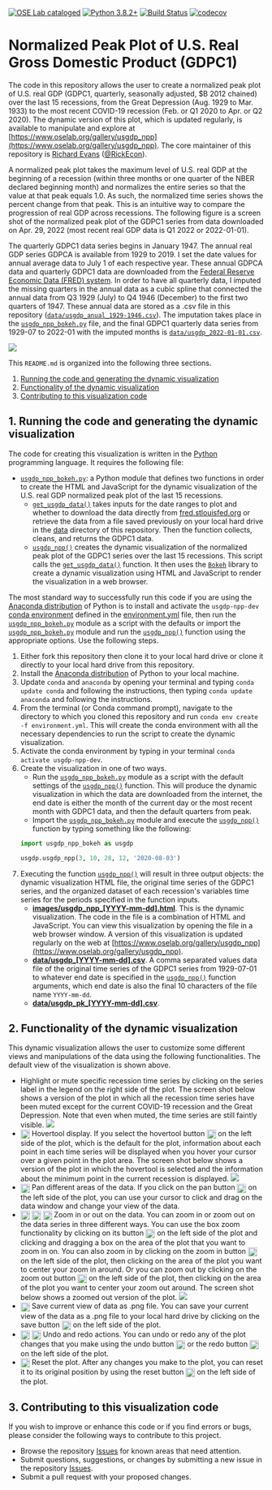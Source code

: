 [![OSE Lab cataloged](https://img.shields.io/badge/OSE%20Lab-catalogued-critical)](https://www.oselab.org/gallery)
[![Python 3.8.2+](https://img.shields.io/badge/python-3.8.2%2B-blue.svg)](https://www.python.org/downloads/release/python-382/)
[![Build Status](https://travis-ci.org/OpenSourceEcon/USgdp_NormPeakPlot.svg?branch=master)](https://travis-ci.org/OpenSourceEcon/USgdp_NormPeakPlot)
[![codecov](https://codecov.io/gh/OpenSourceEcon/USgdp_NormPeakPlot/branch/master/graph/badge.svg)](https://codecov.io/gh/OpenSourceEcon/USgdp_NormPeakPlot)

# Normalized Peak Plot of U.S. Real Gross Domestic Product (GDPC1)
The code in this repository allows the user to create a normalized peak plot of U.S. real GDP (GDPC1, quarterly, seasonally adjusted, $B 2012 chained) over the last 15 recessions, from the Great Depression (Aug. 1929 to Mar. 1933) to the most recent COVID-19 recession (Feb. or Q1 2020 to Apr. or Q2 2020). The dynamic version of this plot, which is updated regularly, is available to manipulate and explore at [https://www.oselab.org/gallery/usgdp_npp](https://www.oselab.org/gallery/usgdp_npp). The core maintainer of this repository is [Richard Evans](https://sites.google.com/site/rickecon/) ([@RickEcon](https://github.com/rickecon)).

A normalized peak plot takes the maximum level of U.S. real GDP at the beginning of a recession (within three months or one quarter of the NBER declared beginning month) and normalizes the entire series so that the value at that peak equals 1.0. As such, the normalized time series shows the percent change from that peak. This is an intuitive way to compare the progression of real GDP across recessions. The following figure is a screen shot of the normalized peak plot of the GDPC1 series from data downloaded on Apr. 29, 2022 (most recent real GDP data is Q1 2022 or 2022-01-01).

The quarterly GDPC1 data series begins in January 1947. The annual real GDP series GDPCA is available from 1929 to 2019. I set the date values for annual average data to July 1 of each respective year. These annual GDPCA data and quarterly GDPC1 data are downloaded from the [Federal Reserve Economic Data (FRED) system](https://fred.stlouisfed.org/). In order to have all quarterly data, I imputed the missing quarters in the annual data as a cubic spline that connected the annual data from Q3 1929 (July) to Q4 1946 (December) to the first two quarters of 1947. These annual data are stored as a .csv file in this repository ([`data/usgdp_anual_1929-1946.csv`](data/usempl_anual_1929-1946.csv)). The imputation takes place in the [`usgdp_npp_bokeh.py`](usgdp_npp_bokeh.py) file, and the final GDPC1 quarterly data series from 1929-07 to 2022-01 with the imputed months is [`data/usgdp_2022-01-01.csv`](data/usempl_2022-01-01.csv).

![](readme_images/usgdp_npp_full.png)

This `README.md` is organized into the following three sections.
1. [Running the code and generating the dynamic visualization](README.md#1-running-the-code-and-generating-the-dynamic-visualization)
2. [Functionality of the dynamic visualization](README.md#2-functionality-of-the-dynamic-visualization)
3. [Contributing to this visualization code](README.md#3-contributing-to-this-visualization-code)

## 1. Running the code and generating the dynamic visualization
The code for creating this visualization is written in the [Python](https://www.python.org/) programming language. It requires the following file:
* [`usgdp_npp_bokeh.py`](usgdp_npp_bokeh.py): a Python module that defines two functions in order to create the HTML and JavaScript for the dynamic visualization of the U.S. real GDP normalized peak plot of the last 15 recessions.
    * [`get_usgdp_data()`](usgdp_npp_bokeh.py#L31) takes inputs for the date ranges to plot and whether to download the data directly from [fred.stlouisfed.org](https://fred.stlouisfed.org/series/GDPC1) or retrieve the data from a file saved previously on your local hard drive in the [data](data/) directory of this repository. Then the function collects, cleans, and returns the GDPC1 data.
    * [`usgdp_npp()`](usgdp_npp_bokeh.py#L248) creates the dynamic visualization of the normalized peak plot of the GDPC1 series over the last 15 recessions. This script calls the [`get_usgdp_data()`](usempl_npp_bokeh.py#L31) function. It then uses the [`Bokeh`](https://bokeh.org/) library to create a dynamic visualization using HTML and JavaScript to render the visualization in a web browser.

The most standard way to successfully run this code if you are using the [Anaconda distribution](https://www.anaconda.com/products/individual) of Python is to install and activate the `usgdp-npp-dev` [conda environment](https://docs.conda.io/projects/conda/en/latest/user-guide/concepts/environments.html) defined in the [environment.yml](environment.yml) file, then run the [`usgdp_npp_bokeh.py`](usgdp_npp_bokeh.py) module as a script with the defaults or import the [`usgdp_npp_bokeh.py`](usgdp_npp_bokeh.py) module and run the [`usgdp_npp()`](usgdp_npp_bokeh.py#L248) function using the appropriate options. Use the following steps.
1. Either fork this repository then clone it to your local hard drive or clone it directly to your local hard drive from this repository.
2. Install the [Anaconda distribution](https://www.anaconda.com/products/individual) of Python to your local machine.
3. Update `conda` and `anaconda` by opening your terminal and typing `conda update conda` and following the instructions, then typing `conda update anaconda` and following the instructions.
4. From the terminal (or Conda command prompt), navigate to the directory to which you cloned this repository and run `conda env create -f environment.yml`. This will create the conda environment with all the necessary dependencies to run the script to create the dynamic visualization.
5. Activate the conda environment by typing in your terminal `conda activate usgdp-npp-dev`.
6. Create the visualization in one of two ways.
    * Run the [`usgdp_npp_bokeh.py`](usgdp_npp_bokeh.py) module as a script with the default settings of the [`usgdp_npp()`](usgdp_npp_bokeh.py#L248) function. This will produce the dynamic visualization in which the data are downloaded from the internet, the end date is either the month of the current day or the most recent month with GDPC1 data, and then the default quarters from peak.
    * Import the  [`usgdp_npp_bokeh.py`](usgdp_npp_bokeh.py) module and execute the [`usgdp_npp()`](usgdp_npp_bokeh.py#L248) function by typing something like the following:
    ```python
    import usgdp_npp_bokeh as usgdp

    usgdp.usgdp_npp(3, 10, 28, 12, '2020-08-03')
    ```
7. Executing the function [`usgdp_npp()`](usgdp_npp_bokeh.py#L248) will result in three output objects: the dynamic visualization HTML file, the original time series of the GDPC1 series, and the organized dataset of each recession's variables time series for the periods specified in the function inputs.
    * [**images/usgdp_npp_[YYYY-mm-dd].html**](images/usgdp_npp_2022-01-01.html). This is the dynamic visualization. The code in the file is a combination of HTML and JavaScript. You can view this visualization by opening the file in a web browser window. A version of this visualization is updated regularly on the web at [https://www.oselab.org/gallery/usgdp_npp](https://www.oselab.org/gallery/usgdp_npp).
    * [**data/usgdp_[YYYY-mm-dd].csv**](data/usgdp_2022-01-01.csv). A comma separated values data file of the original time series of the GDPC1 series from 1929-07-01 to whatever end date is specified in the [`usgdp_npp()`](usgdp_npp_bokeh.py#L248) function arguments, which end date is also the final 10 characters of the file name `YYYY-mm-dd`.
    * [**data/usgdp_pk_[YYYY-mm-dd].csv**](data/usgdp_pk_2022-01-01.csv).

## 2. Functionality of the dynamic visualization
This dynamic visualization allows the user to customize some different views and manipulations of the data using the following functionalities. The default view of the visualization is shown above.
* Highlight or mute specific recession time series by clicking on the series label in the legend on the right side of the plot. The screen shot below shows a version of the plot in which all the recession time series have been muted except for the current COVID-19 recession and the Great Depression. Note that even when muted, the time series are still faintly visible.
![](readme_images/usgdp_npp_muted.png)
* <img src="readme_images/Hover.png" width=18 align=center> Hovertool display. If you select the hovertool button <img src="readme_images/Hover.png" width=18 align=center> on the left side of the plot, which is the default for the plot, information about each point in each time series will be displayed when you hover your cursor over a given point in the plot area. The screen shot below shows a version of the plot in which the hovertool is selected and the information about the minimum point in the current recession is displayed.
![](readme_images/usgdp_npp_hover.png)
* <img src="readme_images/Pan.png" width=18 align=center> Pan different areas of the data. If you click on the pan button <img src="readme_images/Pan.png" width=18 align=center> on the left side of the plot, you can use your cursor to click and drag on the data window and change your view of the data.
* <img src="readme_images/BoxZoom.png" width=18 align=center> <img src="readme_images/ZoomIn.png" width=18 align=center> <img src="readme_images/ZoomOut.png" width=18 align=center> Zoom in or out on the data. You can zoom in or zoom out on the data series in three different ways. You can use the box zoom functionality by clicking on its button <img src="readme_images/BoxZoom.png" width=18 align=center> on the left side of the plot and clicking and dragging a box on the area of the plot that you want to zoom in on. You can also zoom in by clicking on the zoom in button <img src="readme_images/ZoomIn.png" width=18 align=center> on the left side of the plot, then clicking on the area of the plot you want to center your zoom in around. Or you can zoom out by clicking on the zoom out button <img src="readme_images/ZoomOut.png" width=18 align=center> on the left side of the plot, then clicking on the area of the plot you want to center your zoom out around. The screen shot below shows a zoomed out version of the plot.
![](readme_images/usgdp_npp_zoomout.png)
* <img src="readme_images/Save.png" width=18 align=center> Save current view of data as .png file. You can save your current view of the data as a .png file to your local hard drive by clicking on the save button <img src="readme_images/Save.png" width=18 align=center> on the left side of the plot.
* <img src="readme_images/Undo.png" width=18 align=center> <img src="readme_images/Redo.png" width=18 align=center> Undo and redo actions. You can undo or redo any of the plot changes that you make using the undo button <img src="readme_images/Undo.png" width=18 align=center> or the redo button <img src="readme_images/Redo.png" width=18 align=center> on the left side of the plot.
* <img src="readme_images/Reset.png" width=18 align=center> Reset the plot. After any changes you make to the plot, you can reset it to its original position by using the reset button <img src="readme_images/Reset.png" width=18 align=center> on the left side of the plot.

## 3. Contributing to this visualization code
If you wish to improve or enhance this code or if you find errors or bugs, please consider the following ways to contribute to this project.
* Browse the repository [Issues](https://github.com/OpenSourceEcon/USgdp_NormPeakPlot/issues) for known areas that need attention.
* Submit questions, suggestions, or changes by submitting a new issue in the repository [Issues](https://github.com/OpenSourceEcon/USgdp_NormPeakPlot/issues).
* Submit a pull request with your proposed changes.
